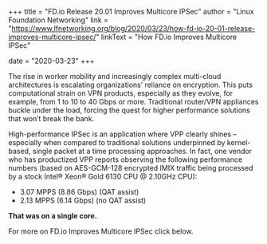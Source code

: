 +++
title = "FD.io Release 20.01 Improves Multicore IPSec"
author = "Linux Foundation Networking"
link = "https://www.lfnetworking.org/blog/2020/03/23/how-fd-io-20-01-release-improves-multicore-ipsec/"
linkText = "How FD.io Improves Multicore IPSec"

date = "2020-03-23"
+++

The rise in worker mobility and increasingly complex multi-cloud architectures is escalating organizations’ reliance
on encryption. This puts computational strain on VPN products, especially as they evolve, for example, from 1 to 10
to 40 Gbps or more. Traditional router/VPN appliances buckle under the load, forcing the quest for higher performance
solutions that won’t break the bank.

High-performance IPSec is an application where VPP clearly shines – especially when compared to traditional
solutions underpinned by kernel-based, single packet at a time processing approaches.
In fact, one vendor who has productized VPP reports observing the following performance numbers
(based on AES-GCM-128 encrypted IMIX traffic being processed by a stock Intel® Xeon® Gold 6130 CPU @ 2.10GHz CPU):

* 3.07 MPPS (8.86 Gbps) (QAT assist)
* 2.13 MPPS (6.14 Gbps) (no QAT assist)

**That was on a single core.**

For more on FD.io Improves Multicore IPSec click below.